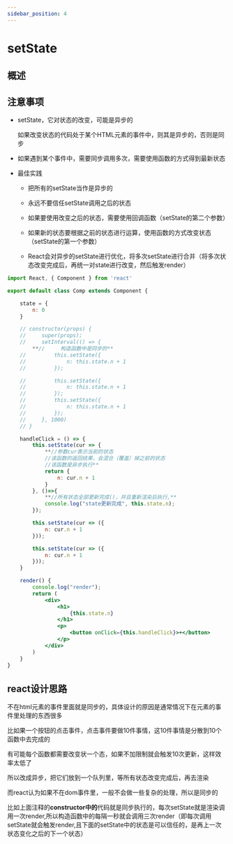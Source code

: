 ```yaml
---
sidebar_position: 4
---
```


# setState

## 概述

## 注意事项

- setState，它对状态的改变，可能是异步的

    如果改变状态的代码处于某个HTML元素的事件中，则其是异步的，否则是同步

- 如果遇到某个事件中，需要同步调用多次，需要使用函数的方式得到最新状态

- 最佳实践

    - 把所有的setState当作是异步的

    - 永远不要信任setState调用之后的状态

    - 如果要使用改变之后的状态，需要使用回调函数（setState的第二个参数）

    - 如果新的状态要根据之前的状态进行运算，使用函数的方式改变状态（setState的第一个参数）

    - React会对异步的setState进行优化，将多次setState进行合并（将多次状态改变完成后，再统一对state进行改变，然后触发render）

```jsx
import React, { Component } from 'react'

export default class Comp extends Component {

    state = {
        n: 0
    }

    // constructor(props) {
    //     super(props);
    //     setInterval(() => {
		**//     构造函数中是同步的**    
    //         this.setState({
    //             n: this.state.n + 1
    //         });

    //         this.setState({
    //             n: this.state.n + 1
    //         });
    //         this.setState({
    //             n: this.state.n + 1
    //         });
    //     }, 1000)
    // }

    handleClick = () => {
        this.setState(cur => {
            **//参数cur表示当前的状态
            //该函数的返回结果，会混合（覆盖）掉之前的状态
            //该函数是异步执行**
            return {
                n: cur.n + 1
            }
        }, ()=>{
            **//所有状态全部更新完成()，并且重新渲染后执行,**					
            console.log("state更新完成", this.state.n);
        });

        this.setState(cur => ({
            n: cur.n + 1
        }));

        this.setState(cur => ({
            n: cur.n + 1
        }));
    }

    render() {
        console.log("render");
        return (
            <div>
                <h1>
                    {this.state.n}
                </h1>
                <p>
                    <button onClick={this.handleClick}>+</button>
                </p>
            </div>
        )
    }
}
```

## react设计思路

不在html元素的事件里面就是同步的，具体设计的原因是通常情况下在元素的事件里处理的东西很多

比如果一个按钮的点击事件，点击事件要做10件事情，这10件事情是分散到10个函数中去完成的

有可能每个函数都需要改变状一个态，如果不加限制就会触发10次更新，这样效率太低了

所以改成异步，把它们放到一个队列里，等所有状态改变完成后，再去渲染

而react认为如果不在dom事件里，一般不会做一些复杂的处理，所以是同步的

比如上面注释的**constructor中的**代码就是同步执行的，每次setState就是渲染调用一次render,所以构造函数中的每隔一秒就会调用三次render（即每次调用setState就会触发render,且下面的setState中的状态是可以信任的，是再上一次状态变化之后的下一个状态）